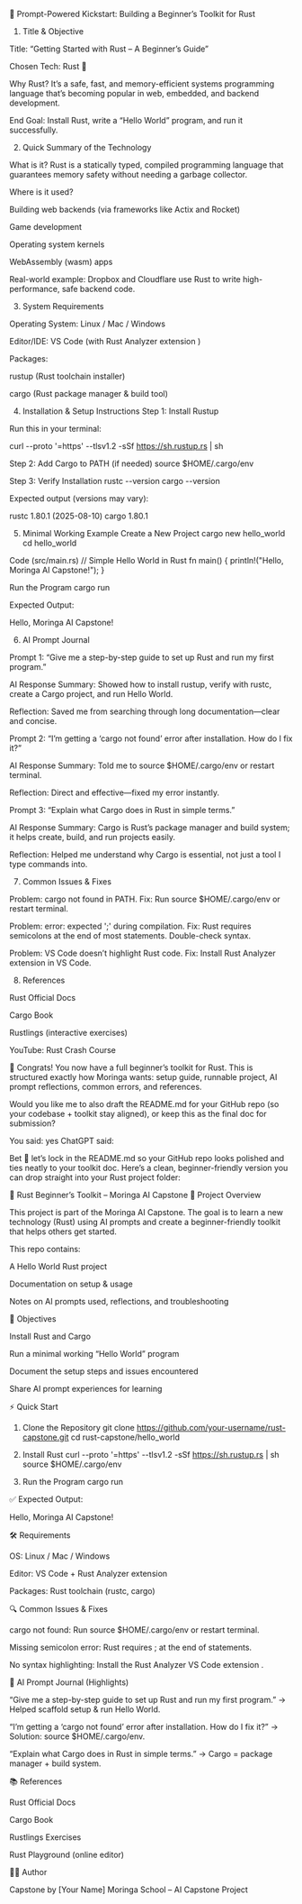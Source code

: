 🚀 Prompt-Powered Kickstart: Building a Beginner’s Toolkit for Rust
1. Title & Objective

Title: “Getting Started with Rust – A Beginner’s Guide”

Chosen Tech: Rust 🦀

Why Rust? It’s a safe, fast, and memory-efficient systems programming language that’s becoming popular in web, embedded, and backend development.

End Goal: Install Rust, write a “Hello World” program, and run it successfully.

2. Quick Summary of the Technology

What is it?
Rust is a statically typed, compiled programming language that guarantees memory safety without needing a garbage collector.

Where is it used?

Building web backends (via frameworks like Actix and Rocket)

Game development

Operating system kernels

WebAssembly (wasm) apps

Real-world example:
Dropbox and Cloudflare use Rust to write high-performance, safe backend code.

3. System Requirements

Operating System: Linux / Mac / Windows

Editor/IDE: VS Code (with Rust Analyzer extension
)

Packages:

rustup (Rust toolchain installer)

cargo (Rust package manager & build tool)

4. Installation & Setup Instructions
Step 1: Install Rustup

Run this in your terminal:

curl --proto '=https' --tlsv1.2 -sSf https://sh.rustup.rs | sh

Step 2: Add Cargo to PATH (if needed)
source $HOME/.cargo/env

Step 3: Verify Installation
rustc --version
cargo --version


Expected output (versions may vary):

rustc 1.80.1 (2025-08-10)
cargo 1.80.1

5. Minimal Working Example
Create a New Project
cargo new hello_world
cd hello_world

Code (src/main.rs)
// Simple Hello World in Rust
fn main() {
    println!("Hello, Moringa AI Capstone!");
}

Run the Program
cargo run


Expected Output:

Hello, Moringa AI Capstone!

6. AI Prompt Journal

Prompt 1:
“Give me a step-by-step guide to set up Rust and run my first program.”

AI Response Summary: Showed how to install rustup, verify with rustc, create a Cargo project, and run Hello World.

Reflection: Saved me from searching through long documentation—clear and concise.

Prompt 2:
“I’m getting a ‘cargo not found’ error after installation. How do I fix it?”

AI Response Summary: Told me to source $HOME/.cargo/env or restart terminal.

Reflection: Direct and effective—fixed my error instantly.

Prompt 3:
“Explain what Cargo does in Rust in simple terms.”

AI Response Summary: Cargo is Rust’s package manager and build system; it helps create, build, and run projects easily.

Reflection: Helped me understand why Cargo is essential, not just a tool I type commands into.

7. Common Issues & Fixes

Problem: cargo not found in PATH.
Fix: Run source $HOME/.cargo/env or restart terminal.

Problem: error: expected ';' during compilation.
Fix: Rust requires semicolons at the end of most statements. Double-check syntax.

Problem: VS Code doesn’t highlight Rust code.
Fix: Install Rust Analyzer extension in VS Code.

8. References

Rust Official Docs

Cargo Book

Rustlings (interactive exercises)

YouTube: Rust Crash Course

🎉 Congrats! You now have a full beginner’s toolkit for Rust. This is structured exactly how Moringa wants: setup guide, runnable project, AI prompt reflections, common errors, and references.

Would you like me to also draft the README.md for your GitHub repo (so your codebase + toolkit stay aligned), or keep this as the final doc for submission?

You said:
yes
ChatGPT said:

Bet 🙌 let’s lock in the README.md so your GitHub repo looks polished and ties neatly to your toolkit doc. Here’s a clean, beginner-friendly version you can drop straight into your Rust project folder:

🦀 Rust Beginner’s Toolkit – Moringa AI Capstone
📌 Project Overview

This project is part of the Moringa AI Capstone. The goal is to learn a new technology (Rust) using AI prompts and create a beginner-friendly toolkit that helps others get started.

This repo contains:

A Hello World Rust project

Documentation on setup & usage

Notes on AI prompts used, reflections, and troubleshooting

🎯 Objectives

Install Rust and Cargo

Run a minimal working “Hello World” program

Document the setup steps and issues encountered

Share AI prompt experiences for learning

⚡ Quick Start
1. Clone the Repository
git clone https://github.com/your-username/rust-capstone.git
cd rust-capstone/hello_world

2. Install Rust
curl --proto '=https' --tlsv1.2 -sSf https://sh.rustup.rs | sh
source $HOME/.cargo/env

3. Run the Program
cargo run


✅ Expected Output:

Hello, Moringa AI Capstone!

🛠️ Requirements

OS: Linux / Mac / Windows

Editor: VS Code + Rust Analyzer extension

Packages: Rust toolchain (rustc, cargo)

🔍 Common Issues & Fixes

cargo not found: Run source $HOME/.cargo/env or restart terminal.

Missing semicolon error: Rust requires ; at the end of statements.

No syntax highlighting: Install the Rust Analyzer VS Code extension
.

📓 AI Prompt Journal (Highlights)

“Give me a step-by-step guide to set up Rust and run my first program.”
→ Helped scaffold setup & run Hello World.

“I’m getting a ‘cargo not found’ error after installation. How do I fix it?”
→ Solution: source $HOME/.cargo/env.

“Explain what Cargo does in Rust in simple terms.”
→ Cargo = package manager + build system.

📚 References

Rust Official Docs

Cargo Book

Rustlings Exercises

Rust Playground (online editor)

👩‍💻 Author

Capstone by [Your Name]
Moringa School – AI Capstone Project
